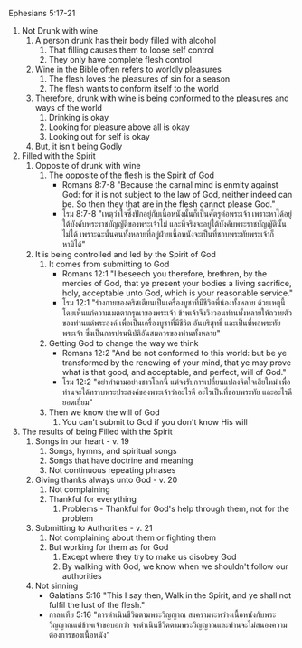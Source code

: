 Ephesians 5:17-21

1. Not Drunk with wine
	1. A person drunk has their body filled with alcohol
		1. That filling causes them to loose self control
		2. They only have complete flesh control
	2. Wine in the Bible often refers to worldly pleasures
		1. The flesh loves the pleasures of sin for a season
		2. The flesh wants to conform itself to the world
	3. Therefore, drunk with wine is being conformed to the pleasures and ways of the world
		1. Drinking is okay
		2. Looking for pleasure above all is okay
		3. Looking out for self is okay
	4. But, it isn't being Godly
2. Filled with the Spirit
	1. Opposite of drunk with wine
		1. The opposite of the flesh is the Spirit of God
			- Romans 8:7-8 "Because the carnal mind is enmity against God: for it is not subject to the law of God, neither indeed can be. So then they that are in the flesh cannot please God."
			- โรม 8:7-8 "เหตุว่าใจซึ่งปักอยู่กับเนื้อหนังนั้นก็เป็นศัตรูต่อพระเจ้า เพราะหาได้อยู่ใต้บังคับพระราชบัญญัติของพระเจ้าไม่ และที่จริงจะอยู่ใต้บังคับพระราชบัญญัตินั้นไม่ได้ เพราะฉะนั้นคนทั้งหลายที่อยู่ฝ่ายเนื้อหนังจะเป็นที่ชอบพระทัยพระเจ้าก็หามิได้"
	2. It is being controlled and led by the Spirit of God
		1. It comes from submitting to God
         	- Romans 12:1 "I beseech you therefore, brethren, by the mercies of God, that ye present your bodies a living sacrifice, holy, acceptable unto God, which is your reasonable service."
			- โรม 12:1 "ร่างกายของคริสเตียนเป็นเครื่องบูชาที่มีชีวิตพี่น้องทั้งหลาย ด้วยเหตุนี้โดยเห็นแก่ความเมตตากรุณาของพระเจ้า ข้าพเจ้าจึงวิงวอนท่านทั้งหลายให้ถวายตัวของท่านแด่พระองค์ เพื่อเป็นเครื่องบูชาที่มีชีวิต อันบริสุทธิ์ และเป็นที่พอพระทัยพระเจ้า ซึ่งเป็นการปรนนิบัติอันสมควรของท่านทั้งหลาย" 
		2. Getting God to change the way we think
			- Romans 12:2 "And be not conformed to this world: but be ye transformed by the renewing of your mind, that ye may prove what is that good, and acceptable, and perfect, will of God."
			- โรม 12:2 "อย่าทำตามอย่างชาวโลกนี้ แต่จงรับการเปลี่ยนแปลงจิตใจเสียใหม่ เพื่อท่านจะได้ทราบพระประสงค์ของพระเจ้าว่าอะไรดี อะไรเป็นที่ชอบพระทัย และอะไรดียอดเยี่ยม"
		3. Then we know the will of God
			1. You can't submit to God if you don't know His will
3. The results of being Filled with the Spirit
	1. Songs in our heart - v. 19
		1. Songs, hymns, and spiritual songs
		2. Songs that have doctrine and meaning
		3. Not continuous repeating phrases
	2. Giving thanks always unto God - v. 20
		1. Not complaining
		2. Thankful for everything
			1. Problems - Thankful for God's help through them, not for the problem
	3. Submitting to Authorities - v. 21
		1. Not complaining about them or fighting them
		2. But working for them as for God
			1. Except where they try to make us disobey God
			2. By walking with God, we know when we shouldn't follow our authorities
	4. Not sinning
		- Galatians 5:16 "This I say then, Walk in the Spirit, and ye shall not fulfil the lust of the flesh."
		- กาลาเทีย 5:16 "การดำเนินชีวิตตามพระวิญญาณ สงครามระหว่างเนื้อหนังกับพระวิญญาณแต่ข้าพเจ้าขอบอกว่า จงดำเนินชีวิตตามพระวิญญาณและท่านจะไม่สนองความต้องการของเนื้อหนัง"